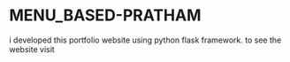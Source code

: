 # MENU_BASED-PRATHAM
i developed this portfolio website using python flask framework. to see the website visit 
